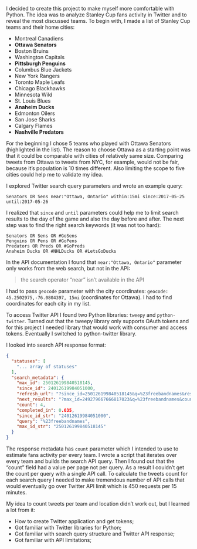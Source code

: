 I decided to create this project to make myself more comfortable with Python. The idea was to analyze Stanley Cup fans activity in Twitter and to reveal the most discussed teams.
To begin with, I made a list of Stanley Cup teams and their home cities:

* Montreal Canadiens
* **Ottawa Senators**
* Boston Bruins
* Washington Capitals
* **Pittsburgh Penguins**
* Columbus Blue Jackets
* New York Rangers
* Toronto Maple Leafs
* Chicago Blackhawks
* Minnesota Wild
* St. Louis Blues
* **Anaheim Ducks**
* Edmonton Oilers
* San Jose Sharks
* Calgary Flames
* **Nashville Predators**

For the beginning I chose 5 teams who played with Ottawa Senators (highlighted in the list). The reason to choose Ottawa as a starting point was that it could be comparable with cities of relatively same size. Comparing tweets from Ottawa to tweets from NYC, for example, would not be fair, because it’s population is 10 times different. Also limiting the scope to five cities could help me to validate my idea.

I explored Twitter search query parameters and wrote an example query:

```
Senators OR Sens near:"Ottawa, Ontario" within:15mi since:2017-05-25 until:2017-05-26
```

I realized that `since` and `until` parameters could help me to limit search results to the day of the game and also the day before and after.
The next step was to find the right search keywords (it was not too hard):

```
Senators OR Sens OR #GoSens
Penguins OR Pens OR #GoPens
Predators OR Preds OR #GoPreds
Anaheim Ducks OR #NHLDucks OR #LetsGoDucks
```

In the API documentation I found that `near:"Ottawa, Ontario"` parameter only works from the web search, but not in the API:

> the search operator “near” isn’t available in the API

I had to pass `geocode` parameter with the city coordinates: `geocode: 45.2502975,-76.0804397, 15mi` (coordinates for Ottawa). I had to find coordinates for each city in my list.

To access Twitter API I found two Python libraries: `tweepy` and `python-twitter`. Turned out that the tweepy library only supports OAuth tokens and for this project I needed library that would work with consumer and access tokens. Eventually I switched to python-twitter library.

I looked into search API response format:

```json
{
  "statuses": [
    "... array of statuses"
  ],
  "search_metadata": {
    "max_id": 250126199840518145,
    "since_id": 24012619984051000,
    "refresh_url": "?since_id=250126199840518145&q=%23freebandnames&result_type=mixed&include_entities=1",
    "next_results": "?max_id=249279667666817023&q=%23freebandnames&count=4&include_entities=1&result_type=mixed",
    "count": 4,
    "completed_in": 0.035,
    "since_id_str": "24012619984051000",
    "query": "%23freebandnames",
    "max_id_str": "250126199840518145"
  }
}
```

The response metadata has `count` parameter which I intended to use to estimate fans activity per every team. I wrote a script that iterates over every team and builds the search API query. Then I found out that the “count” field had a value per page not per query. As a result I couldn’t get the count per query with a single API call. To calculate the tweets count for each search query I needed to make tremendous number of API calls that would eventually go over Twitter API limit which is 450 requests per 15 minutes.

My idea to count tweets per team and location didn’t work out, but I learned a lot from it:

* How to create Twitter application and get tokens;
* Got familiar with Twitter libraries for Python;
* Got familiar with search query structure and Twitter API response;
* Got familiar with API limitations;
